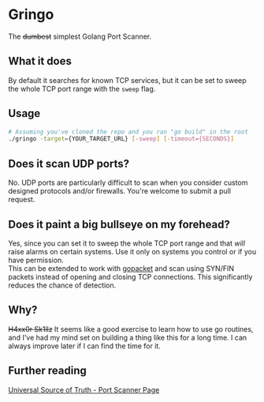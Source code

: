 # Gringo
The ~~dumbest~~ simplest Golang Port Scanner.

## What it does
By default it searches for known TCP services, but it can be set to sweep the whole TCP port range with the `sweep` flag.

## Usage
```bash
# Assuming you've cloned the repo and you ran "go build" in the root
./gringo -target={YOUR_TARGET_URL} [-sweep] [-timeout={SECONDS}]
```

## Does it scan UDP ports?
No. UDP ports are particularly difficult to scan when you consider custom designed protocols and/or firewalls. You're welcome to submit a pull request.

## Does it paint a big bullseye on my forehead?
Yes, since you can set it to sweep the whole TCP port range and that _will_ raise alarms on certain systems. Use it only on systems you control or if you have permission.  
This can be extended to work with [gopacket][1] and scan using SYN/FIN packets instead of opening and closing TCP connections. This significantly reduces the chance of detection.

## Why?
~~H4xx0r Sk1llz~~ It seems like a good exercise to learn how to use go routines, and I've had my mind set on building a thing like this for a long time. I can always improve later if I can find the time for it.

## Further reading
[Universal Source of Truth - Port Scanner Page][2]

[1]: https://github.com/google/gopacket
[2]: https://en.wikipedia.org/wiki/Port_scanner
